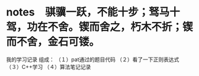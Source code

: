 # notes　骐骥一跃，不能十步；驽马十驾，功在不舍。锲而舍之，朽木不折；锲而不舍，金石可镂。
我的学习记录
组成：
（１）pat通过的题目代码
（２）看了一下正则表达式
（３）C++学习
（４）算法笔记记录
